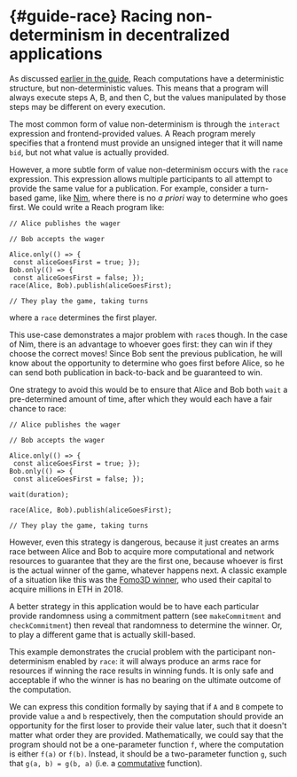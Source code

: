 


# {#guide-race} Racing non-determinism in decentralized applications

As discussed [earlier in the guide](##guide-determ), Reach computations have a deterministic structure, but non-deterministic values.
This means that a program will always execute steps A, B, and then C, but the values manipulated by those steps may be different on every execution.

The most common form of value non-determinism is through the `interact` expression and frontend-provided values.
A Reach program merely specifies that a frontend must provide an unsigned integer that it will name `bid`, but not what value is actually provided.

However, a more subtle form of value non-determinism occurs with the `race` expression.
This expression allows multiple participants to all attempt to provide the same value for a publication.
For example, consider a turn-based game, like [Nim](##workshop-nim), where there is no _a priori_ way to determine who goes first.
We could write a Reach program like:

```reach
// Alice publishes the wager

// Bob accepts the wager

Alice.only(() => {
 const aliceGoesFirst = true; });
Bob.only(() => {
 const aliceGoesFirst = false; });
race(Alice, Bob).publish(aliceGoesFirst);

// They play the game, taking turns
```



where a `race` determines the first player.

This use-case demonstrates a major problem with `race`s though.
In the case of Nim, there is an advantage to whoever goes first: they can win if they choose the correct moves!
Since Bob sent the previous publication, he will know about the opportunity to determine who goes first before Alice, so he can send both publication in back-to-back and be guaranteed to win.

One strategy to avoid this would be to ensure that Alice and Bob both `wait` a pre-determined amount of time, after which they would each have a fair chance to race:

```reach
// Alice publishes the wager

// Bob accepts the wager

Alice.only(() => {
 const aliceGoesFirst = true; });
Bob.only(() => {
 const aliceGoesFirst = false; });

wait(duration);

race(Alice, Bob).publish(aliceGoesFirst);

// They play the game, taking turns
```


However, even this strategy is dangerous, because it just creates an arms race between Alice and Bob to acquire more computational and network resources to guarantee that they are the first one, because whoever is first is the actual winner of the game, whatever happens next.
A classic example of a situation like this was the [Fomo3D winner](https://medium.com/coinmonks/how-the-winner-got-fomo3d-prize-a-detailed-explanation-b30a69b7813f), who used their capital to acquire millions in ETH in 2018.

A better strategy in this application would be to have each particular provide randomness using a commitment pattern (see `makeCommitment` and `checkCommitment`) then reveal that randomness to determine the winner.
Or, to play a different game that is actually skill-based.

This example demonstrates the crucial problem with the participant non-determinism enabled by `race`: it will always produce an arms race for resources if winning the race results in winning funds.
It is only safe and acceptable if who the winner is has no bearing on the ultimate outcome of the computation.

We can express this condition formally by saying that if `A` and `B` compete to provide value `a` and `b` respectively, then the computation should provide an opportunity for the first loser to provide their value later, such that it doesn't matter what order they are provided.
Mathematically, we could say that the program should not be a one-parameter function `f`, where the computation is either `f(a)` or `f(b)`.
Instead, it should be a two-parameter function `g`, such that `g(a, b) = g(b, a)` (i.e. a [commutative](https://en.wikipedia.org/wiki/Commutative_property) function).

